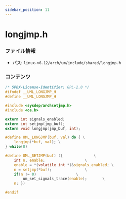```yaml
---
sidebar_position: 11
---
```

# longjmp.h

### ファイル情報

- パス: `linux-v6.12/arch/um/include/shared/longjmp.h`

### コンテンツ

```h
/* SPDX-License-Identifier: GPL-2.0 */
#ifndef __UML_LONGJMP_H
#define __UML_LONGJMP_H

#include <sysdep/archsetjmp.h>
#include <os.h>

extern int signals_enabled;
extern int setjmp(jmp_buf);
extern void longjmp(jmp_buf, int);

#define UML_LONGJMP(buf, val) do { \
	longjmp(*buf, val);	\
} while(0)

#define UML_SETJMP(buf) ({				\
	int n, enable;					\
	enable = *(volatile int *)&signals_enabled;	\
	n = setjmp(*buf);				\
	if(n != 0)					\
		um_set_signals_trace(enable);		\
	n; })

#endif

```
